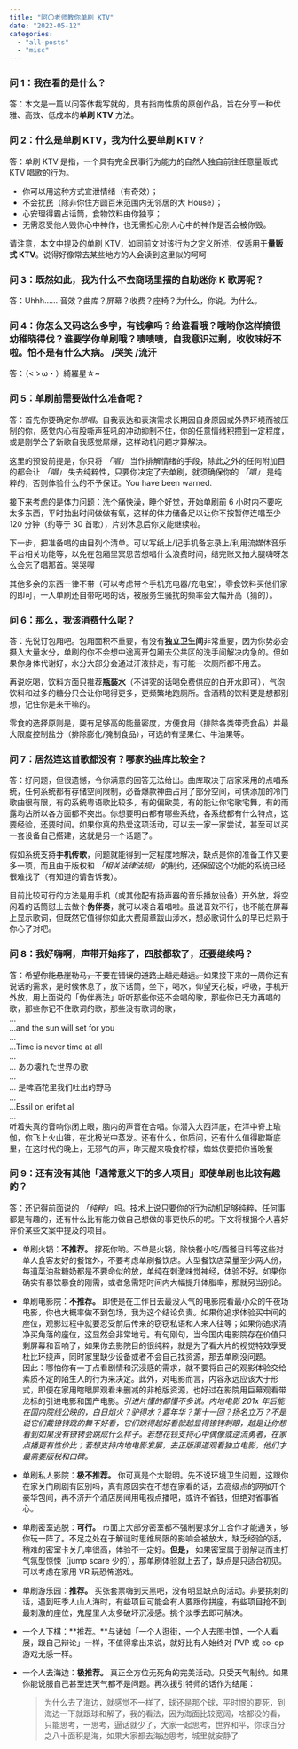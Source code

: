 ```yaml
---
title: "阿〇老师教你单刷 KTV"
date: "2022-05-12"
categories: 
  - "all-posts"
  - "misc"
---
```


### 问 1：我在看的是什么？

答：本文是一篇以问答体裁写就的，具有指南性质的原创作品，旨在分享一种优雅、高效、低成本的**单刷 KTV** 方法。

### 问 2：什么是单刷 KTV，我为什么要单刷 KTV？

答：单刷 KTV 是指，一个具有完全民事行为能力的自然人独自前往任意量贩式 KTV 唱歌的行为。

- 你可以用这种方式宣泄情绪（有奇效）；
- 不会扰民（除非你住方圆百米范围内无邻居的大 House）；
- 心安理得霸占话筒，食物饮料由你独享；
- 无需忍受他人毁你心中神作，也无需担心别人心中的神作是否会被你毁。

请注意，本文中提及的单刷 KTV，如同前文对该行为之定义所述，仅适用于**量贩式 KTV**。说得好像常去某些地方的人会读到这里似的呵呵

<!-- more -->

### 问 3：既然如此，我为什么不去商场里摆的自助迷你 K 歌房呢？

答：Uhhh…… 音效？曲库？屏幕？收费？座椅？为什么，你说。为什么。

### 问 4：你怎么又码这么多字，有钱拿吗？给谁看哦？哦哟你这样搞很幼稚晓得伐？谁要学你单刷哦？啧啧啧，自我意识过剩，收收味好不啦。怕不是有什么大病。 /哭笑 /流汗

答：（<ゝω・）綺羅星☆~

### 问 5：单刷前需要做什么准备呢？

答：首先你要确定你*想唱*。自我表达和表演需求长期因自身原因或外界环境而被压制的你，感觉内心有股嘶声狂吼的冲动抑制不住，你的任意情绪积攒到一定程度，或是刚学会了新歌自我感觉屌爆，这样动机问题才算解决。

这里的预设前提是，你只将 *「唱」* 当作排解情绪的手段，除此之外的任何附加目的都会让 *「唱」* 失去纯粹性，只要你决定了去单刷，就须确保你的 *「唱」* 是纯粹的，否则体验什么的不予保证。You have been warned.

接下来考虑的是体力问题：洗个痛快澡，睡个好觉，开始单刷前 6 小时内不要吃太多东西，平时抽出时间做做有氧，这样的体力储备足以让你不按暂停连唱至少 120 分钟（约等于 30 首歌），片刻休息后你又能继续啦。

下一步，把准备唱的曲目列个清单。可以写纸上/记手机备忘录上/利用流媒体音乐平台相关功能等，以免在包厢里冥思苦想唱什么浪费时间，结完账又拍大腿嗨呀怎么会忘了唱那首。哭哭喔

其他多余的东西一律不带（可以考虑带个手机充电器/充电宝），零食饮料买他们家的即可，一人单刷还自带吃喝的话，被服务生骚扰的频率会大幅升高（猜的）。

### 问 6：那么，我该消费什么呢？

答：先说订包厢吧。包厢面积不重要，有没有**独立卫生间**非常重要，因为你势必会摄入大量水分，单刷的你不会想中途离开包厢去公共区的洗手间解决内急的。但如果你身体代谢好，水分大部分会通过汗液排走，有可能一次厕所都不用去。

再说吃喝，饮料方面只推荐**瓶装水**（不讲究的话喝免费供应的白开水即可），气泡饮料和过多的糖分只会让你喝得更多，更频繁地跑厕所。含酒精的饮料更是想都别想，记住你是来干嘛的。

零食的选择原则是，要有足够高的能量密度，方便食用（排除各类带壳食品）并最大限度控制盐分（排除膨化/腌制食品），可选的有坚果仁、牛油果等。

### 问 7：居然连这首歌都没有？哪家的曲库比较全？

答：好问题，但很遗憾，令你满意的回答无法给出。曲库取决于店家采用的点唱系统，任何系统都有存储空间限制，必备爆款神曲占用了部分空间，可供添加的冷门歌曲很有限，有的系统粤语歌比较多，有的偏欧美，有的能让你宅歌宅舞，有的雨露均沾所以各方面都不突出。你想要明白都有哪些系统，各系统都有什么特点，这要经验，还要时间。如果你真的热爱这项活动，可以去一家一家尝试，甚至可以买一套设备自己搭建，这就是另一个话题了。

假如系统支持**手机传歌**，问题就能得到一定程度地解决，缺点是你的准备工作又要多一项，而且由于版权和 *「相关法律法规」* 的制约，还保留这个功能的系统已经很难找了（有知道的请告诉我）。

目前比较可行的方法是用手机（或其他配有扬声器的音乐播放设备）开外放，将空闲着的话筒怼上去做个**伪伴奏**，就可以凑合着唱啦。虽说音效不行，也不能在屏幕上显示歌词，但既然它值得你如此大费周章跋山涉水，想必歌词什么的早已烂熟于你心了对吧。

### 问 8：我好嗨啊，声带开始疼了，四肢都软了，还要继续吗？

答：~~希望你能悬崖勒马，不要在错误的道路上越走越远。~~如果接下来的一周你还有说话的需求，是时候休息了，放下话筒，坐下，喝水，仰望天花板，呼吸，手机开外放，用上面说的「伪伴奏法」听听那些你还不会唱的歌，那些你已无力再唱的歌，那些你记不住歌词的歌，那些没有歌词的歌，  
...  
...and the sun will set for you  
...  
...Time is never time at all  
...  
... あの壊れた世界の歌  
...  
... 是啤酒花里我们吐出的野马  
...  
...Essil on erifet al  
...  
听着失真的音响你闭上眼，脑内的声音在合唱。你潜入大西洋底，在洋中脊上瑜伽，你飞上火山锥，在北极光中蒸发。还有什么，你质问，还有什么值得歇斯底里，在这时代的晚上，无邪气的声，昨天醒来吸食柠檬，蜘蛛侠要把你当晚餐

### 问 9：还有没有其他「通常意义下的多人项目」即使单刷也比较有趣的？

答：还记得前面说的 *「纯粹」* 吗。技术上说只要你的行为动机足够纯粹，任何事都是有趣的，还有什么比有能力做自己想做的事更快乐的呢。下文将根据个人喜好评价某些文案中提及的项目。

- 单刷火锅：**不推荐。** 撑死你哟。不单是火锅，除快餐小吃/西餐日料等这些对单人食客友好的餐馆外，不要考虑单刷餐饮店。大型餐饮店菜量至少两人份，每道菜油盐糖奶都是不要命似的放，单纯在刺激味觉神经，体验不好。如果你确实有暴饮暴食的刚需，或者急需短时间内大幅提升体脂率，那就另当别论。
- 单刷电影院：**不推荐。** 即使是在工作日去最没人气的电影院看最小众的午夜场电影，你也大概率做不到包场，我为这个结论负责。如果你追求体验买中间的座位，观影过程中就要忍受前后传来的窃窃私语和人来人往等；如果你追求清净买角落的座位，这显然会非常地亏。有句刚句，当今国内电影院存在价值只剩屏幕和音响了，如果你去影院目的很纯粹，就是为了看大片的视觉特效享受杜比环绕声，同时家里缺少设备或者不会自己找资源，那去单刷没问题。  
  因此：哪怕你有一丁点看剧情和沉浸感的需求，就不要将自己的观影体验交给素质不定的陌生人的行为来决定。此外，对电影而言，内容永远应该大于形式，即便在家用瞎眼屏观看未删减的非枪版资源，也好过在影院用巨幕观看带龙标的引进电影和国产电影。*引进片懂的都懂不多说。内地电影 201x 年后能在国内院线公映的，白日焰火？驴得水？嘉年华？第十一回？扬名立万？不是说它们戴镣铐跳的舞不好看，它们跳得越好看就越显得镣铐刺眼，越是让你想看到如果没有镣铐会跳成什么样子。若想花钱支持心中偶像或逆流勇者，在家点播更有性价比；若想支持内地电影发展，去正版渠道观看独立电影，他们才最需要版税和口碑。*
- 单刷私人影院：**极不推荐。** 你可真是个大聪明。先不说环境卫生问题，这跟你在家关门刷剧有区别吗，真有原因实在不想在家看的话，去高级点的网咖开个豪华包间，再不济开个酒店房间用电视点播吧，或许不省钱，但绝对省事省心。
- 单刷密室逃脱：**可行。** 市面上大部分密室都不强制要求分工合作才能通关，够你玩一阵了。不足之处在于解谜时思维局限的影响会被放大，缺乏经验的话，稍难的密室卡关几率很高，体验不一定好。**但是，** 如果密室属于弱解谜而主打气氛型惊悚（jump scare 少的），那单刷体验就上去了，缺点是只适合初见。可以考虑在家用 VR 玩恐怖游戏。
- 单刷游乐园：**推荐。** 买张套票嗨到天黑吧，没有明显缺点的活动。非要挑刺的话，遇到旺季人山人海时，有些项目可能会有人要跟你拼座，有些项目抢不到最刺激的座位，鬼屋里人太多破坏沉浸感。挑个淡季去即可解决。
- 一个人下棋：**推荐。**与诸如「一个人逛街，一个人去图书馆，一个人看展，跟自己辩论」一样，不值得拿出来说，就好比有人始终对 PVP 或 co-op 游戏无感一样。
- 一个人去海边：**极推荐。** 真正全方位无死角的完美活动。只受天气制约。如果你能说服自己甚至连天气都不是问题。再次援引特师的话作为结尾：

    > 为什么去了海边，就感觉不一样了，球还是那个球，平时恨的要死，到海边一下就跟球和解了，我的看法，因为海面比较宽阔，啥都没的看，只能思考，一思考，逼话就少了，大家一起思考，世界和平，你球百分之八十面积是海，如果大家都去海边思考，城里就安静了
